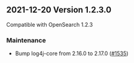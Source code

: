 ## 2021-12-20 Version 1.2.3.0

Compatible with OpenSearch 1.2.3

### Maintenance

* Bump log4j-core from 2.16.0 to 2.17.0 ([#1535](https://github.com/opensearch-project/security/pull/1535))